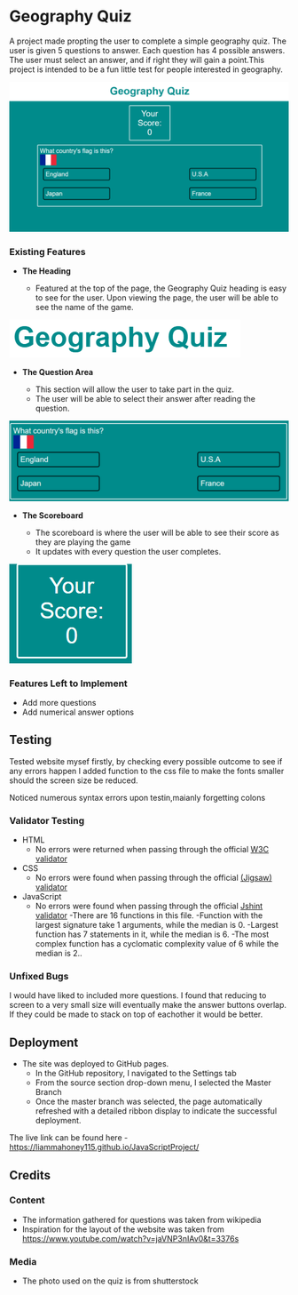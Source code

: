 # Geography Quiz

A project made propting the user to complete a simple geography quiz. The user is given 5 questions to answer. Each question has 4 possible answers. The user must select an answer, and if right they will gain a point.This project is intended to be a fun little test for people interested in geography.


![Responsice Mockup](images/geographyquiz1.png)


### Existing Features

- __The Heading__

  - Featured at the top of the page, the Geography Quiz heading is easy to see for the user. Upon viewing the page, the user will be able to see the name of the game.

![heading](images/geographyquizheader.png)

- __The Question Area__

  - This section will allow the user to take part in the quiz. 
  - The user will be able to select their answer after reading the question.

![question](images/geographyquizarea.png)

- __The Scoreboard__

  - The scoreboard is where the user will be able to see their score as they are playing the game
  - It updates with every question the user completes.

![score](images/scoreboard.png)



### Features Left to Implement

- Add more questions
- Add numerical answer options


## Testing 

Tested website mysef firstly, by checking every possible outcome to see if any errors happen
I added function to the css file to make the fonts smaller should the screen size be reduced.

Noticed numerous syntax errors upon testin,maianly forgetting colons



### Validator Testing 

- HTML
    - No errors were returned when passing through the official [W3C validator](https://validator.w3.org/nu/?doc=https%3A%2F%2Fcode-institute-org.github.io%2Flove-maths%2F)
- CSS
    - No errors were found when passing through the official [(Jigsaw) validator](https://jigsaw.w3.org/css-validator/validator?uri=https%3A%2F%2Fvalidator.w3.org%2Fnu%2F%3Fdoc%3Dhttps%253A%252F%252Fcode-institute-org.github.io%252Flove-maths%252F&profile=css3svg&usermedium=all&warning=1&vextwarning=&lang=en)
- JavaScript
    - No errors were found when passing through the official [Jshint validator](https://jshint.com/)
      -There are 16 functions in this file.
      -Function with the largest signature take 1 arguments, while the median is 0.
      -Largest function has 7 statements in it, while the median is 6.
      -The most complex function has a cyclomatic complexity value of 6 while the median is 2..

### Unfixed Bugs
I would have liked to included more questions. I found that reducing to screen to a very small size will eventually make the answer buttons overlap. If they could be made to stack on top of eachother it would be better.

## Deployment

- The site was deployed to GitHub pages.  
  - In the GitHub repository, I navigated to the Settings tab 
  - From the source section drop-down menu,  I selected the Master Branch
  - Once the master branch was selected, the page automatically refreshed with a detailed ribbon display to indicate the successful deployment. 

The live link can be found here - https://liammahoney115.github.io/JavaScriptProject/


## Credits 


### Content 

- The information gathered for questions was taken from wikipedia
- Inspiration for the layout of the website was taken from https://www.youtube.com/watch?v=jaVNP3nIAv0&t=3376s


### Media

- The photo used on the quiz is from shutterstock

